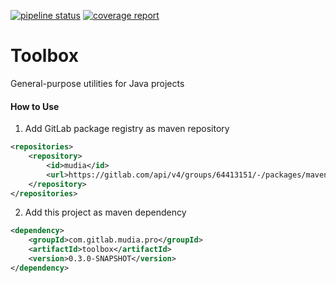 <a href="https://gitlab.com/mudia/pro/toolbox/-/pipelines" target="_blank"><img alt="pipeline status" src="https://gitlab.com/mudia/pro/toolbox/badges/develop/pipeline.svg" /></a> 
<a href="https://gitlab.com/mudia/pro/toolbox/-/jobs" target="_blank"><img alt="coverage report" src="https://gitlab.com/mudia/pro/toolbox/badges/develop/coverage.svg" /></a> 

# Toolbox

General-purpose utilities for Java projects


#### How to Use
1. Add GitLab package registry as maven repository

```xml
<repositories>
    <repository>
        <id>mudia</id>
        <url>https://gitlab.com/api/v4/groups/64413151/-/packages/maven</url>
    </repository>
</repositories>
```

2. Add this project as maven dependency

```xml
<dependency>
    <groupId>com.gitlab.mudia.pro</groupId>
    <artifactId>toolbox</artifactId>
    <version>0.3.0-SNAPSHOT</version>
</dependency>
```
